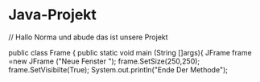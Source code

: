 # Java-Projekt
// Hallo Norma und abude das ist unsere Projekt

public class  Frame {
public static void main (String []args){
JFrame frame =new JFrame ("Neue Fenster ");
frame.SetSize(250,250);
frame.SetVisibilte(True);
System.out.println("Ende Der Methode");

